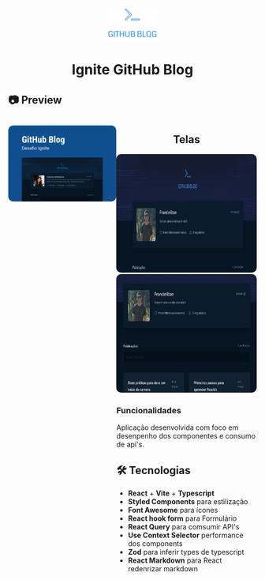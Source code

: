 
<p align="center">
    <img src="/src/asset/logo.svg" width="100"  >
<p/>
<h1 align="center">
    Ignite GitHub Blog
</h1>
 <h2>📷 Preview </h2>
  <div style="display: flex; flex-direction: row;">
    <p align="center">
      <img width="700" style="border-radius: 10px" height="auto" alt="Class-02" title="Class-02" src="/public/preview/capa.png" />
    </p>
  <div>
  <h2 align="center" >Telas</h2>

   <img width="auto" style="border-radius: 10px" height="240" alt="Class-02" title="Class-02" src="/public/preview/preview.gif" />
   <img width="auto" style="border-radius: 10px" height="240" alt="Class-02" title="Class-02" src="/public/preview/preview-busca.gif" />
 <h3>Funcionalidades</h3>
 Aplicação desenvolvida com foco em desenpenho dos componentes e consumo de api's.
 
 ## :hammer_and_wrench: Tecnologias
  * __React__ + __Vite__ + __Typescript__
  * __Styled Components__ para estilização
  * __Font Awesome__ para ícones
  * __React hook form__ para Formulário
  * __React Query__ para comsumir API's
  * __Use Context Selector__ performance dos components
  * __Zod__ para inferir types de typescript
   * __React Markdown__ para React redenrizar markdown
